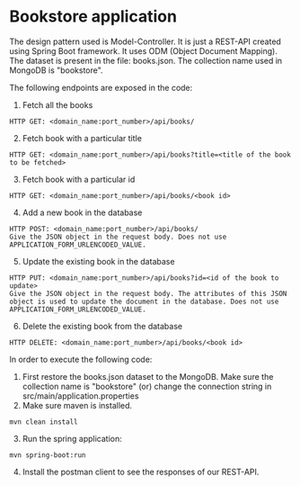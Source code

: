 ﻿# Bookstore application

The design pattern used is Model-Controller. It is just a REST-API created using Spring Boot framework. It uses ODM (Object Document Mapping). The dataset is present in the file: books.json. The collection name used in MongoDB is "bookstore".

The following endpoints are exposed in the code:
1. Fetch all the books
```
HTTP GET: <domain_name:port_number>/api/books/
```
2. Fetch book with a particular title
```
HTTP GET: <domain_name:port_number>/api/books?title=<title of the book to be fetched>
```
3. Fetch book with a particular id
```
HTTP GET: <domain_name:port_number>/api/books/<book id>
```
4. Add a new book in the database
```
HTTP POST: <domain_name:port_number>/api/books/
Give the JSON object in the request body. Does not use APPLICATION_FORM_URLENCODED_VALUE.
```
5. Update the existing book in the database
```
HTTP PUT: <domain_name:port_number>/api/books?id=<id of the book to update>
Give the JSON object in the request body. The attributes of this JSON object is used to update the document in the database. Does not use APPLICATION_FORM_URLENCODED_VALUE.
```
6. Delete the existing book from the database
```
HTTP DELETE: <domain_name:port_number>/api/books/<book id>
```

In order to execute the following code:
1. First restore the books.json dataset to the MongoDB. Make sure the collection name is "bookstore" (or) change the connection string in src/main/application.properties
2. Make sure maven is installed.
```
mvn clean install
```
3. Run the spring application:
```
mvn spring-boot:run
```
4. Install the postman client to see the responses of our REST-API.
